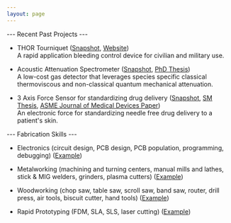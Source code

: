 ```yaml
---
layout: page
---
```


--- Recent Past Projects ---

- THOR Tourniquet (<a href="https://npdemas.com/resources/gallery/projects/THORTourniquet_Snapshot_1.jpg" target="_blank">Snapshot</a>, <a href="https://www.thorTQ.com" target="_blank">Website</a>)<br/>
A rapid application bleeding control device for civilian and military use.

- Acoustic Attenuation Spectrometer (<a href="https://npdemas.com/resources/gallery/projects/acousticSpectrometer_Snapshot_1.jpg" target="_blank">Snapshot</a>, <a href="https://dspace.mit.edu/handle/1721.1/122511" target="_blank">PhD Thesis</a>)<br/>
A low-cost gas detector that leverages species specific classical thermoviscous and non-classical quantum mechanical attenuation.

- 3 Axis Force Sensor for standardizing drug delivery (<a href="https://npdemas.com/resources/gallery/projects/forceSensor_Snapshot_1.jpg" target="_blank">Snapshot</a>, <a href="https://dspace.mit.edu/handle/1721.1/101813" target="_blank">SM Thesis</a>, <a href="https://asmedigitalcollection.asme.org/medicaldevices/article/13/2/021007/727293/An-Electronic-Force-Sensor-for-Medical-JetPaper" target="_blank">ASME Journal of Medical Devices Paper</a>)<br/>
An electronic force for standardizing needle free drug delivery to a patient's skin.

<a/>
--- Fabrication Skills ---

* Electronics (circuit design, PCB design, PCB population, programming, debugging) (<a href="https://npdemas.com/resources/gallery/fabrication/electronics/customPCBs_Shapshot_1.jpg" target="_blank">Example</a>)
<!-- PUT DASHES BACK FOR BULLETS WHEN ADDING ITEMS BACK IN
   Custom Push-to-connect Sensors (<a href="https://npdemas.github.io/resources/gallery/fabrication/electronics/customPCBs_Shapshot_1.jpg" target="_blank">Snapshot</a>)
   Biopotential Measurement Circuitry (Snapshot)
-->
* Metalworking (machining and turning centers, manual mills and lathes, stick & MIG welders, grinders, plasma cutters) (<a href="https://npdemas.github.io/resources/gallery/fabrication/metalworking/CHEM_562L_Air_Motor.mp4" target="_blank">Example</a>)
<!--
   Single Cylinder Air Motor (Snapshot, Video)
   F117 Nighthawk Sculpture (Snapshot)
   Amateur Radio Tower Repair (Snapshot)
-->

* Woodworking (chop saw, table saw, scroll saw, band saw, router, drill press, air tools, biscuit cutter, hand tools) (<a href="https://npdemas.github.io/resources/gallery/fabrication/woodworking/servingTable_Snapshot_1.jpg" target="_blank">Example</a>)
<!--
   Adirondack Glider (Snapshot)
   Jewelry Box (Snapshot)
   Serving Table (Snapshot)
   Birdhouse (Snapshot)
-->

* Rapid Prototyping (FDM, SLA, SLS, laser cutting) (<a href="https://npdemas.github.io/resources/gallery/fabrication/rapid_prototyping/customEnclosure_Snapshot_1.jpg" target="_blank">Example</a>)
<!--
   Miniature Chicago Cubs Marquee Installation (Snapshot)
   Rapid Application Tourniquet Prototype (Snapshot)
   Custom Nylon SLS Medical Device Prototype Housing (<a href="https://npdemas.github.io/resources/gallery/fabrication/rapid_prototyping/customEnclosure_Snapshot_1.jpg" target="_blank">Snapshot</a>)
   Conducting Polymer Molecule Model (Snapshot)
-->

<!--
Just for Fun
* Post-MIT
* Astronomical Imaging
  - Moon Stitched (Snapshot)
  - Moon Crater Detail (Snapshot)
  - Saturn (Snapshot)
  - Jupiter (Snapshot)
  - Mars (Snapshot)
* Photography
-->
